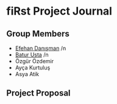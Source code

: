 # fiRst Project Journal

## Group Members

* [Efehan Danışman](https://mef-bda503.github.io/pj18-efehandanisman/) /n
* [Batur Usta](https://mef-bda503.github.io/pj18-baturusta/) /n
* Özgür Özdemir
* Ayça Kurtuluş
* Asya Atik

## Project Proposal

